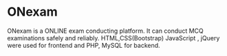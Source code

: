# ONexam
ONexam is a ONLINE exam conducting platform. It can conduct MCQ examinations safely and reliably. HTML,CSS(Bootstrap) JavaScript , jQuery were used for frontend and PHP, MySQL for backend.
